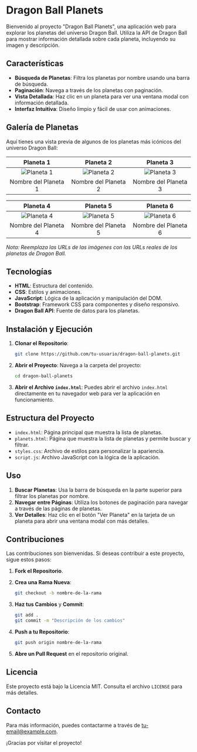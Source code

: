 # Dragon Ball Planets

Bienvenido al proyecto "Dragon Ball Planets", una aplicación web para explorar los planetas del universo Dragon Ball. Utiliza la API de Dragon Ball para mostrar información detallada sobre cada planeta, incluyendo su imagen y descripción.

## Características

- **Búsqueda de Planetas**: Filtra los planetas por nombre usando una barra de búsqueda.
- **Paginación**: Navega a través de los planetas con paginación.
- **Vista Detallada**: Haz clic en un planeta para ver una ventana modal con información detallada.
- **Interfaz Intuitiva**: Diseño limpio y fácil de usar con animaciones.

## Galería de Planetas

Aquí tienes una vista previa de algunos de los planetas más icónicos del universo Dragon Ball:

| Planeta 1 | Planeta 2 | Planeta 3 |
|:---------:|:---------:|:---------:|
| ![Planeta 1](/api/placeholder/300/200) | ![Planeta 2](/api/placeholder/300/200) | ![Planeta 3](/api/placeholder/300/200) |
| Nombre del Planeta 1 | Nombre del Planeta 2 | Nombre del Planeta 3 |

| Planeta 4 | Planeta 5 | Planeta 6 |
|:---------:|:---------:|:---------:|
| ![Planeta 4](/api/placeholder/300/200) | ![Planeta 5](/api/placeholder/300/200) | ![Planeta 6](/api/placeholder/300/200) |
| Nombre del Planeta 4 | Nombre del Planeta 5 | Nombre del Planeta 6 |

*Nota: Reemplaza las URLs de las imágenes con las URLs reales de los planetas de Dragon Ball.*

## Tecnologías

- **HTML**: Estructura del contenido.
- **CSS**: Estilos y animaciones.
- **JavaScript**: Lógica de la aplicación y manipulación del DOM.
- **Bootstrap**: Framework CSS para componentes y diseño responsivo.
- **Dragon Ball API**: Fuente de datos para los planetas.

## Instalación y Ejecución

1. **Clonar el Repositorio**:

   ```bash
   git clone https://github.com/tu-usuario/dragon-ball-planets.git
   ```

2. **Abrir el Proyecto**:
   Navega a la carpeta del proyecto:

   ```bash
   cd dragon-ball-planets
   ```

3. **Abrir el Archivo `index.html`**:
   Puedes abrir el archivo `index.html` directamente en tu navegador web para ver la aplicación en funcionamiento.

## Estructura del Proyecto

- `index.html`: Página principal que muestra la lista de planetas.
- `planets.html`: Página que muestra la lista de planetas y permite buscar y filtrar.
- `styles.css`: Archivo de estilos para personalizar la apariencia.
- `script.js`: Archivo JavaScript con la lógica de la aplicación.

## Uso

1. **Buscar Planetas**: Usa la barra de búsqueda en la parte superior para filtrar los planetas por nombre.
2. **Navegar entre Páginas**: Utiliza los botones de paginación para navegar a través de las páginas de planetas.
3. **Ver Detalles**: Haz clic en el botón "Ver Planeta" en la tarjeta de un planeta para abrir una ventana modal con más detalles.

## Contribuciones

Las contribuciones son bienvenidas. Si deseas contribuir a este proyecto, sigue estos pasos:

1. **Fork el Repositorio**.
2. **Crea una Rama Nueva**:

   ```bash
   git checkout -b nombre-de-la-rama
   ```

3. **Haz tus Cambios** y **Commit**:

   ```bash
   git add .
   git commit -m "Descripción de los cambios"
   ```

4. **Push a tu Repositorio**:

   ```bash
   git push origin nombre-de-la-rama
   ```

5. **Abre un Pull Request** en el repositorio original.

## Licencia

Este proyecto está bajo la Licencia MIT. Consulta el archivo `LICENSE` para más detalles.

## Contacto

Para más información, puedes contactarme a través de tu-email@example.com.

¡Gracias por visitar el proyecto!
